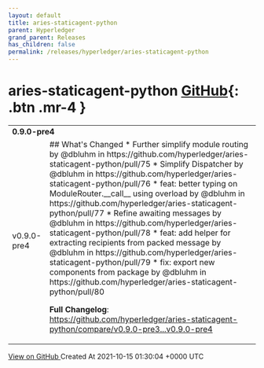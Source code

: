 ```yaml
---
layout: default
title: aries-staticagent-python
parent: Hyperledger
grand_parent: Releases
has_children: false
permalink: /releases/hyperledger/aries-staticagent-python
---
```


# aries-staticagent-python <span class="fs-3 right-align">[GitHub](https://github.com/hyperledger/aries-staticagent-python){: .btn .mr-4 }</span>


<div>
    <table>
        <tr>
            <td colspan="2">
                <b>
                    0.9.0-pre4
                </b>
            </td>
        </tr>
        <tr>
            <td>
                <span class="chip">
                    v0.9.0-pre4
                </span>
            </td>
            <td>
                ## What's Changed
* Further simplify module routing by @dbluhm in https://github.com/hyperledger/aries-staticagent-python/pull/75
* Simplify Dispatcher by @dbluhm in https://github.com/hyperledger/aries-staticagent-python/pull/76
* feat: better typing on ModuleRouter.__call__ using overload by @dbluhm in https://github.com/hyperledger/aries-staticagent-python/pull/77
* Refine awaiting messages by @dbluhm in https://github.com/hyperledger/aries-staticagent-python/pull/78
* feat: add helper for extracting recipients from packed message by @dbluhm in https://github.com/hyperledger/aries-staticagent-python/pull/79
* fix: export new components from package by @dbluhm in https://github.com/hyperledger/aries-staticagent-python/pull/80


**Full Changelog**: https://github.com/hyperledger/aries-staticagent-python/compare/v0.9.0-pre3...v0.9.0-pre4
            </td>
        </tr>
    </table>
    <a href="https://github.com/hyperledger/aries-staticagent-python/releases/tag/v0.9.0-pre4" class=".btn">
        View on GitHub
    </a>
    <span class="right-align">
        Created At 2021-10-15 01:30:04 +0000 UTC
    </span>
</div>

